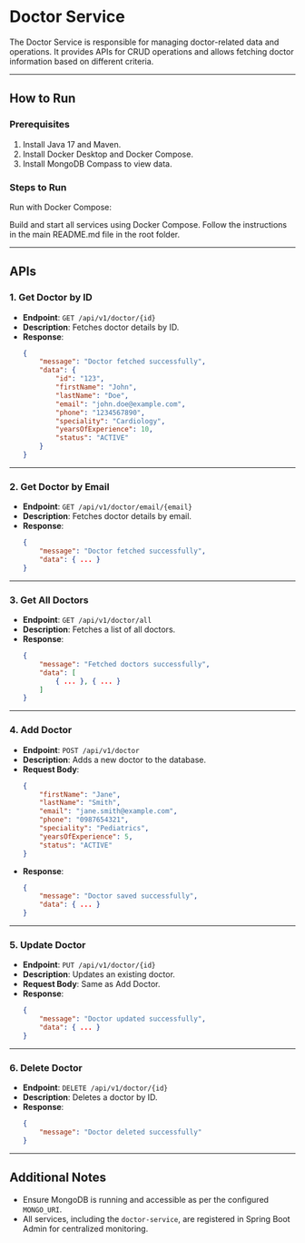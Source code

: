 
# Doctor Service

The Doctor Service is responsible for managing doctor-related data and operations. It provides APIs for CRUD operations and allows fetching doctor information based on different criteria.

---

## How to Run

### Prerequisites
1. Install Java 17 and Maven.
2. Install Docker Desktop and Docker Compose.
3. Install MongoDB Compass to view data.

### Steps to Run

Run with Docker Compose:

Build and start all services using Docker Compose. Follow the instructions in the main README.md file in the root folder.

---

## APIs

### 1. **Get Doctor by ID**
- **Endpoint**: `GET /api/v1/doctor/{id}`
- **Description**: Fetches doctor details by ID.
- **Response**:
    ```json
    {
        "message": "Doctor fetched successfully",
        "data": {
            "id": "123",
            "firstName": "John",
            "lastName": "Doe",
            "email": "john.doe@example.com",
            "phone": "1234567890",
            "speciality": "Cardiology",
            "yearsOfExperience": 10,
            "status": "ACTIVE"
        }
    }
    ```

---

### 2. **Get Doctor by Email**
- **Endpoint**: `GET /api/v1/doctor/email/{email}`
- **Description**: Fetches doctor details by email.
- **Response**:
    ```json
    {
        "message": "Doctor fetched successfully",
        "data": { ... }
    }
    ```

---

### 3. **Get All Doctors**
- **Endpoint**: `GET /api/v1/doctor/all`
- **Description**: Fetches a list of all doctors.
- **Response**:
    ```json
    {
        "message": "Fetched doctors successfully",
        "data": [
            { ... }, { ... }
        ]
    }
    ```

---

### 4. **Add Doctor**
- **Endpoint**: `POST /api/v1/doctor`
- **Description**: Adds a new doctor to the database.
- **Request Body**:
    ```json
    {
        "firstName": "Jane",
        "lastName": "Smith",
        "email": "jane.smith@example.com",
        "phone": "0987654321",
        "speciality": "Pediatrics",
        "yearsOfExperience": 5,
        "status": "ACTIVE"
    }
    ```
- **Response**:
    ```json
    {
        "message": "Doctor saved successfully",
        "data": { ... }
    }
    ```

---

### 5. **Update Doctor**
- **Endpoint**: `PUT /api/v1/doctor/{id}`
- **Description**: Updates an existing doctor.
- **Request Body**: Same as Add Doctor.
- **Response**:
    ```json
    {
        "message": "Doctor updated successfully",
        "data": { ... }
    }
    ```

---

### 6. **Delete Doctor**
- **Endpoint**: `DELETE /api/v1/doctor/{id}`
- **Description**: Deletes a doctor by ID.
- **Response**:
    ```json
    {
        "message": "Doctor deleted successfully"
    }
    ```
---

## Additional Notes

- Ensure MongoDB is running and accessible as per the configured `MONGO_URI`.
- All services, including the `doctor-service`, are registered in Spring Boot Admin for centralized monitoring.
